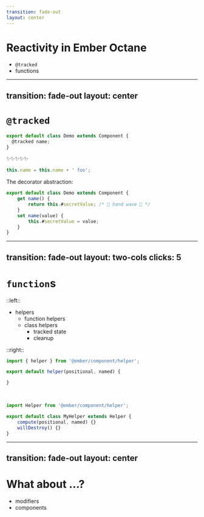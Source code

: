 ```yaml
---
transition: fade-out
layout: center
---
```


# Reactivity in Ember Octane

<ul class="display-list">
    <li v-click="1"><code>@tracked</code></li>
    <li v-click="2">functions</li>
</ul>


<!-- 

With the introduction of Ember's first edition, Octane, a new Reactivity system was introduced.

"tracked properties"

By the end of the 3-ex series, leading up to v4, we had **two* user-facing reactive primitives 

!! click 

at tracked 

!! click 

functions

-->


---
transition: fade-out
layout: center
---

# `@tracked` 

```js
export default class Demo extends Component {
  @tracked name;
}
```

<div v-click>

✨✨✨✨✨

```js 
this.name = this.name + ' foo';
```

The decorator abstraction:

```js
export default class Demo extends Component {
    get name() {
        return this.#secretValue; /* 👋 hand wave 👋 */
    }
    set name(value) {
        this.#secretValue = value;
    }
}
```

</div>

<!-- 

 In Ember Octane, it was assumed that all reactive state, or 
 "root state" (the very root of what auto-tracking pulled on),  
 would exist on a property in a class instance, 
 which could then be decorated with the @tracked decorator. 

 !! click

(point at these things with the mouse)

 This use of a decorator allows for a hidden getter and setter 
 so that the reactivity system can operate 
 while still allowing "native property getting and setting" 
 (e.g.: without Ember.get and Ember.set).

-->



---
transition: fade-out
layout: two-cols
clicks: 5
---

# `function`s 

::left::

<ul class="display-list">
    <li v-click="1">
        helpers
        <ul class="display-list">
            <li v-click="2">function helpers</li>
            <li v-click="3">
                class helpers
                <ul class="display-list">
                    <li v-click="4">tracked state</li>
                    <li v-click="5">cleanup</li>
                </ul>
            </li>
        </ul>
    </li>
</ul>

::right::

<div v-click="2">

```js 
import { helper } from '@ember/component/helper';

export default helper(positional, named) {

}
```

</div>
<br>
<div v-click="3">

```js 
import Helper from '@ember/component/helper';

export default class MyHelper extends Helper {
    compute(positional, named) {}
    willDestroy() {} 
}
```

</div>

<!-- 

In Ember Octane and before, 

!!click 

functions were called "helpers". 

It wasn't until ember-source@4.5 that plain functions became supported as a reactive primitive without the polyfill. 

However, "helpers", (now called "classic helpers") 
had two implementations: 

!!click

a simpler function-based version, 

!! click

and class-based version. 

These both required framework-specific abstractions to use and build, 

but the class-based version of these classic helpers 

!!click 
!!click

had cleanup capabilities (albeit, awkwardly, via inheritance).

-->

---
transition: fade-out
layout: center
---

# What about ...?

<ul class="display-list">
    <li v-click="1">modifiers</li>
    <li v-click="2">components</li>
</ul>

<!-- 

What about...?

!! click 

modifiers

!! click 

or components?

We'll come back to these later, and yesterday, 
you may have seen something in the Keynote about why they may be coming later in this presentation.


For components, I am going to propose that those are not primitives at all.

But first... 

-->
